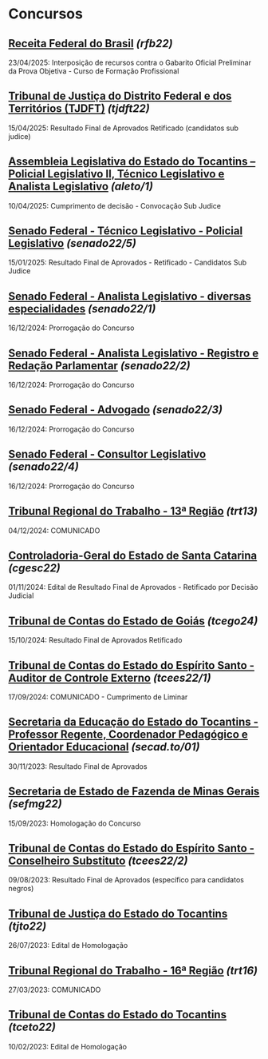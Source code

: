 # Concursos

## [Receita Federal do Brasil](./rfb22/) *(rfb22)*
23/04/2025: Interposição de recursos contra o Gabarito Oficial Preliminar da Prova Objetiva - Curso de Formação Profissional

## [Tribunal de Justiça do Distrito Federal e dos Territórios (TJDFT)](./tjdft22/) *(tjdft22)*
15/04/2025: Resultado Final de Aprovados Retificado (candidatos sub judice)

## [Assembleia Legislativa do Estado do Tocantins – Policial Legislativo II, Técnico Legislativo e Analista Legislativo](./aleto-1/) *(aleto/1)*
10/04/2025: Cumprimento de decisão - Convocação Sub Judice

## [Senado Federal - Técnico Legislativo - Policial Legislativo](./senado22-5/) *(senado22/5)*
15/01/2025: Resultado Final de Aprovados - Retificado - Candidatos Sub Judice

## [Senado Federal - Analista Legislativo - diversas especialidades](./senado22-1/) *(senado22/1)*
16/12/2024: Prorrogação do Concurso 

## [Senado Federal - Analista Legislativo - Registro e Redação Parlamentar](./senado22-2/) *(senado22/2)*
16/12/2024: Prorrogação do Concurso 

## [Senado Federal - Advogado](./senado22-3/) *(senado22/3)*
16/12/2024: Prorrogação do Concurso 

## [Senado Federal - Consultor Legislativo](./senado22-4/) *(senado22/4)*
16/12/2024: Prorrogação do Concurso 

## [Tribunal Regional do Trabalho - 13ª Região](./trt13/) *(trt13)*
04/12/2024: COMUNICADO

## [Controladoria-Geral do Estado de Santa Catarina](./cgesc22/) *(cgesc22)*
01/11/2024: Edital de Resultado Final de Aprovados - Retificado por Decisão Judicial

## [Tribunal de Contas do Estado de Goiás](./tcego24/) *(tcego24)*
15/10/2024: Resultado Final de Aprovados Retificado

## [Tribunal de Contas do Estado do Espírito Santo - Auditor de Controle Externo](./tcees22-1/) *(tcees22/1)*
17/09/2024: COMUNICADO - Cumprimento de Liminar

## [Secretaria da Educação do Estado do Tocantins - Professor Regente, Coordenador Pedagógico e Orientador Educacional](./secad.to-01/) *(secad.to/01)*
30/11/2023: Resultado Final de Aprovados

## [Secretaria de Estado de Fazenda de Minas Gerais](./sefmg22/) *(sefmg22)*
15/09/2023: Homologação do Concurso

## [Tribunal de Contas do Estado do Espírito Santo - Conselheiro Substituto](./tcees22-2/) *(tcees22/2)*
09/08/2023: Resultado Final de Aprovados (específico para candidatos negros)

## [Tribunal de Justiça do Estado do Tocantins](./tjto22/) *(tjto22)*
26/07/2023: Edital de Homologação

## [Tribunal Regional do Trabalho - 16ª Região](./trt16/) *(trt16)*
27/03/2023: COMUNICADO

## [Tribunal de Contas do Estado do Tocantins](./tceto22/) *(tceto22)*
10/02/2023: Edital de Homologação
